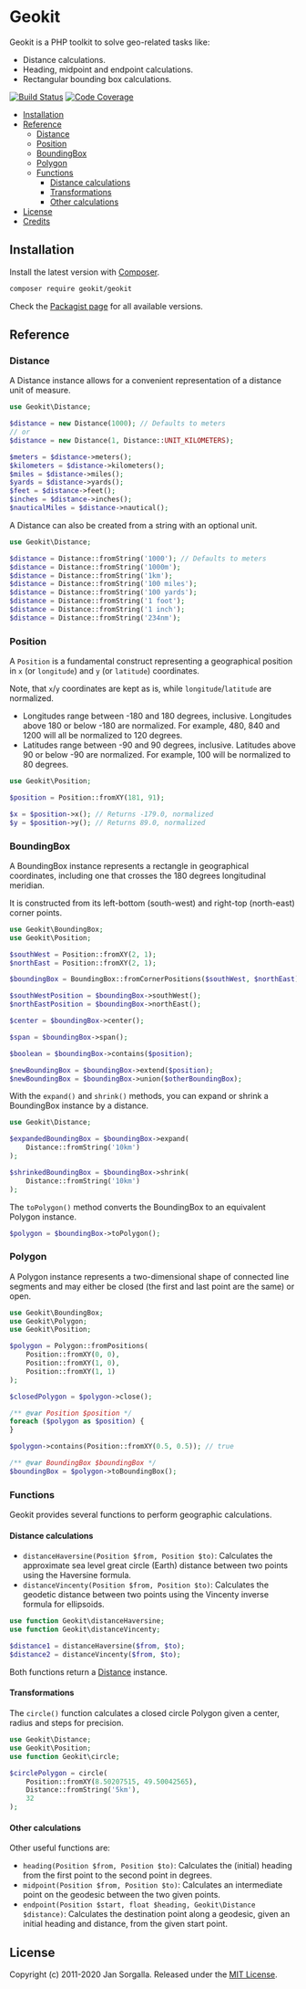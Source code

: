Geokit
======

Geokit is a PHP toolkit to solve geo-related tasks like:

* Distance calculations.
* Heading, midpoint and endpoint calculations.
* Rectangular bounding box calculations.

[![Build Status](https://travis-ci.org/jsor/geokit.svg?branch=master)](http://travis-ci.org/jsor/geokit?branch=master)
[![Code Coverage](https://scrutinizer-ci.com/g/jsor/geokit/badges/coverage.png?b=master)](https://scrutinizer-ci.com/g/jsor/geokit/?branch=master)

* [Installation](#installation)
* [Reference](#reference)
    * [Distance](#distance)
    * [Position](#position)
    * [BoundingBox](#boundingbox)
    * [Polygon](#polygon)
    * [Functions](#functions)
        * [Distance calculations](#distance-calculations)
        * [Transformations](#transformations)
        * [Other calculations](#other-calculations)
* [License](#license)
* [Credits](#credits)

Installation
------------

Install the latest version with [Composer](https://getcomposer.org).

```bash
composer require geokit/geokit
```

Check the [Packagist page](https://packagist.org/packages/geokit/geokit) for all
available versions.

Reference
---------

### Distance

A Distance instance allows for a convenient representation of a distance unit of
measure.

```php
use Geokit\Distance;

$distance = new Distance(1000); // Defaults to meters
// or
$distance = new Distance(1, Distance::UNIT_KILOMETERS);

$meters = $distance->meters();
$kilometers = $distance->kilometers();
$miles = $distance->miles();
$yards = $distance->yards();
$feet = $distance->feet();
$inches = $distance->inches();
$nauticalMiles = $distance->nautical();
```

A Distance can also be created from a string with an optional unit.

```php
use Geokit\Distance;

$distance = Distance::fromString('1000'); // Defaults to meters
$distance = Distance::fromString('1000m');
$distance = Distance::fromString('1km');
$distance = Distance::fromString('100 miles');
$distance = Distance::fromString('100 yards');
$distance = Distance::fromString('1 foot');
$distance = Distance::fromString('1 inch');
$distance = Distance::fromString('234nm');
```

### Position

A `Position` is a fundamental construct representing a geographical position in
`x` (or `longitude`) and `y` (or `latitude`) coordinates.

Note, that `x`/`y` coordinates are kept as is, while `longitude`/`latitude` are
normalized.

* Longitudes range between -180 and 180 degrees, inclusive. Longitudes above 180
  or below -180 are normalized. For example, 480, 840 and 1200 will all be
  normalized to 120 degrees.
* Latitudes range between -90 and 90 degrees, inclusive. Latitudes above 90 or
  below -90 are normalized. For example, 100 will be normalized to 80 degrees.

```php
use Geokit\Position;

$position = Position::fromXY(181, 91);

$x = $position->x(); // Returns -179.0, normalized
$y = $position->y(); // Returns 89.0, normalized
```

### BoundingBox

A BoundingBox instance represents a rectangle in geographical coordinates,
including one that crosses the 180 degrees longitudinal meridian.

It is constructed from its left-bottom (south-west) and right-top (north-east)
corner points.

```php
use Geokit\BoundingBox;
use Geokit\Position;

$southWest = Position::fromXY(2, 1);
$northEast = Position::fromXY(2, 1);

$boundingBox = BoundingBox::fromCornerPositions($southWest, $northEast);

$southWestPosition = $boundingBox->southWest();
$northEastPosition = $boundingBox->northEast();

$center = $boundingBox->center();

$span = $boundingBox->span();

$boolean = $boundingBox->contains($position);

$newBoundingBox = $boundingBox->extend($position);
$newBoundingBox = $boundingBox->union($otherBoundingBox);
```

With the `expand()` and `shrink()` methods, you can expand or shrink a
BoundingBox instance by a distance.

```php
use Geokit\Distance;

$expandedBoundingBox = $boundingBox->expand(
    Distance::fromString('10km')
);

$shrinkedBoundingBox = $boundingBox->shrink(
    Distance::fromString('10km')
);
```

The `toPolygon()` method converts the BoundingBox to an equivalent Polygon
instance.

```php
$polygon = $boundingBox->toPolygon();
```

### Polygon

A Polygon instance represents a two-dimensional shape of connected line segments
and may either be closed (the first and last point are the same) or open.

```php
use Geokit\BoundingBox;
use Geokit\Polygon;
use Geokit\Position;

$polygon = Polygon::fromPositions(
    Position::fromXY(0, 0),
    Position::fromXY(1, 0),
    Position::fromXY(1, 1)
);

$closedPolygon = $polygon->close();

/** @var Position $position */
foreach ($polygon as $position) {
}

$polygon->contains(Position::fromXY(0.5, 0.5)); // true

/** @var BoundingBox $boundingBox */
$boundingBox = $polygon->toBoundingBox();
```

### Functions

Geokit provides several functions to perform geographic calculations.

#### Distance calculations

* `distanceHaversine(Position $from, Position $to)`:
  Calculates the approximate sea level great circle (Earth) distance between two
  points using the Haversine formula.
* `distanceVincenty(Position $from, Position $to)`:
  Calculates the geodetic distance between two points using the Vincenty inverse
  formula for ellipsoids.

```php
use function Geokit\distanceHaversine;
use function Geokit\distanceVincenty;

$distance1 = distanceHaversine($from, $to);
$distance2 = distanceVincenty($from, $to);
```

Both functions return a [Distance](#distance) instance.

#### Transformations

The `circle()` function calculates a closed circle Polygon given a center,
radius and steps for precision.

```php
use Geokit\Distance;
use Geokit\Position;
use function Geokit\circle;

$circlePolygon = circle(
    Position::fromXY(8.50207515, 49.50042565), 
    Distance::fromString('5km'),
    32
);
```

#### Other calculations

Other useful functions are:

* `heading(Position $from, Position $to)`: Calculates the (initial) heading from
  the first point to the second point in degrees.
* `midpoint(Position $from, Position $to)`: Calculates an intermediate point on
  the geodesic between the two given points.
* `endpoint(Position $start, float $heading, Geokit\Distance $distance)`:
  Calculates the destination point along a geodesic, given an initial heading
  and distance, from the given start point.

License
-------

Copyright (c) 2011-2020 Jan Sorgalla.
Released under the [MIT License](LICENSE).
